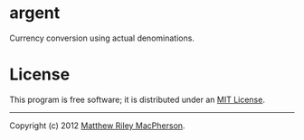 # argent #

Currency conversion using actual denominations.

# License #

This program is free software; it is distributed under an [MIT License](http://github.com/tofumatt/argent/blob/master/LICENSE.txt).

---

Copyright (c) 2012 [Matthew Riley MacPherson](http://lonelyvegan.com).
